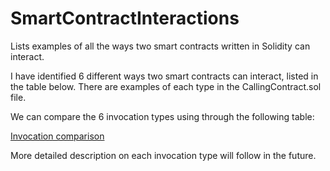 # SmartContractInteractions
Lists examples of all the ways two smart contracts written in Solidity can interact.

I have identified 6 different ways two smart contracts can interact, listed in the table below. There are examples of each type in the CallingContract.sol file. 

We can compare the 6 invocation types using through the following table:

[Invocation comparison](SolidityInvocations.png)

More detailed description on each invocation type will follow in the future.
